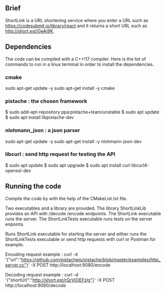 ## Brief

ShortLink is a URL shortening service where you enter a URL such as https://codesubmit.io/library/react and it returns a short URL such as http://short.est/GeAi9K.

## Dependencies

The code can be compiled with a C++!17 compiler. 
Here is the list of commands to run in a linux terminal in order to install the dependencies.

### cmake

sudo apt-get update -y
sudo apt-get install -y cmake

### pistache : the chosen framework

$ sudo add-apt-repository ppa:pistache+team/unstable
$ sudo apt update
$ sudo apt install libpistache-dev

### nlohmann_json : a json parser

sudo apt-get update -y
sudo apt-get install -y nlohmann-json-dev

### libcurl : send http request for testing the API

$ sudo apt update
$ sudo apt upgrade
$ sudo apt install curl libcurl4-openssl-dev




## Running the code

Compile the code by with the help of the CMakeList.txt file.

Two executables and a library are provided.
The library ShortLinkLib provides an API with /decode /encode endpoints. 
The ShortLink executable runs the server.
The ShortLinkTests executable runs tests on the server enpoints.

Runs ShortLink executable for starting the server and either runs the ShortLinkTests executable or send http requests with curl or Postman for example.

Encoding request example :
curl -d '{"url":"https://github.com/pistacheio/pistache/blob/master/examples/http_server.cc"}' -X POST http://localhost:9080/encode

Decoding request example : 
curl -d '{"shortUrl":"http://short.est/rQrVIOEFzIg"}' -X POST http://localhost:9080/decode
